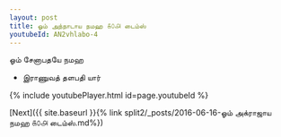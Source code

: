 ```yaml
---
layout: post
title: ஓம் அந்நாடாய நமஹ ௧௦௮ டைம்ஸ்
youtubeId: AN2vhlabo-4
---
```

 
 
 ஓம் சேனாபதயே நமஹ  
 
 -  இராணுவத் தளபதி யார் 
 
  
 
  
 
 
 
 
 
 


{% include youtubePlayer.html id=page.youtubeId %}
 
[Next]({{ site.baseurl }}{% link  split2/_posts/2016-06-16-ஓம் அக்ராஜாய நமஹ ௧௦௮ டைம்ஸ்.md%})
 
